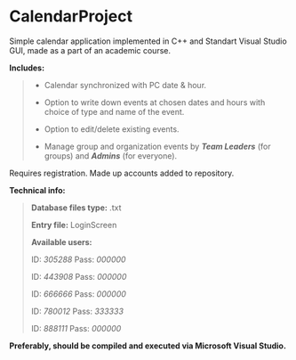 # CalendarProject
Simple calendar application implemented in C++ and Standart Visual Studio GUI, made as a part of an academic course. 

**Includes:**

> - Calendar synchronized with PC date & hour.
>
> - Option to write down events at chosen dates and hours with choice of type and name of the event.
>
> - Option to edit/delete existing events.
>
> - Manage group and organization events by **_Team Leaders_** (for groups) and **_Admins_** (for everyone).

Requires registration. Made up accounts added to repository.

**Technical info:**

>**Database files type:** .txt
>
>**Entry file:** LoginScreen
>
>**Available users:**
>
>ID: *305288* Pass: *000000*
>
>ID: *443908* Pass: *000000*
>
>ID: *666666* Pass: *000000*
>
>ID: *780012* Pass: *333333*
>
>ID: *888111* Pass: *000000*

**Preferably, should be compiled and executed via Microsoft Visual Studio.**
